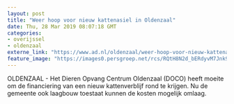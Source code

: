 ```yaml
---
layout: post
title: "Weer hoop voor nieuw kattenasiel in Oldenzaal"
date: Thu, 28 Mar 2019 08:07:18 GMT
categories: 
- overijssel 
- oldenzaal 
externe_link: "https://www.ad.nl/oldenzaal/weer-hoop-voor-nieuw-kattenasiel-in-oldenzaal~ab18dd67/"
feature_image: "https://images0.persgroep.net/rcs/RQtH8N2d_bERdyvM7Jnk94PAKpI/diocontent/132992290/_fitwidth/400/?appId=21791a8992982cd8da851550a453bd7f&quality=0.7"
---
```


OLDENZAAL - Het Dieren Opvang Centrum Oldenzaal (DOCO) heeft moeite om de financiering van een nieuw kattenverblijf rond te krijgen. Nu de gemeente ook laagbouw toestaat kunnen de kosten mogelijk omlaag.
